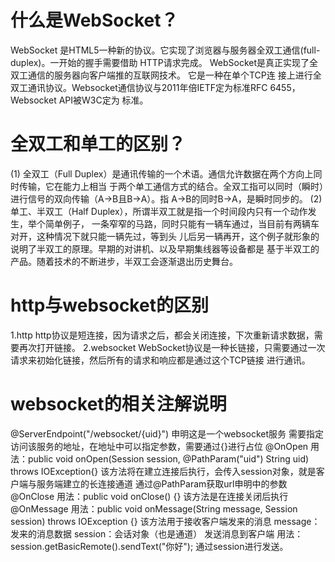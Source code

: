 # 什么是WebSocket？
  WebSocket 是HTML5一种新的协议。它实现了浏览器与服务器全双工通信(full-duplex)。一开始的握手需要借助
  HTTP请求完成。 WebSocket是真正实现了全双工通信的服务器向客户端推的互联网技术。 它是一种在单个TCP连
  接上进行全双工通讯协议。Websocket通信协议与2011年倍IETF定为标准RFC 6455，Websocket API被W3C定为
  标准。
  
# 全双工和单工的区别？
  (1) 全双工（Full Duplex）是通讯传输的一个术语。通信允许数据在两个方向上同时传输，它在能力上相当
  于两个单工通信方式的结合。全双工指可以同时（瞬时）进行信号的双向传输（A→B且B→A）。指
  A→B的同时B→A，是瞬时同步的。
  (2) 单工、半双工（Half Duplex），所谓半双工就是指一个时间段内只有一个动作发生，举个简单例子，
  一条窄窄的马路，同时只能有一辆车通过，当目前有两辆车对开，这种情况下就只能一辆先过，等到头
  儿后另一辆再开，这个例子就形象的说明了半双工的原理。早期的对讲机、以及早期集线器等设备都是
  基于半双工的产品。随着技术的不断进步，半双工会逐渐退出历史舞台。
  
# http与websocket的区别
1.http
  http协议是短连接，因为请求之后，都会关闭连接，下次重新请求数据，需要再次打开链接。
2.websocket
  WebSocket协议是一种长链接，只需要通过一次请求来初始化链接，然后所有的请求和响应都是通过这个TCP链接
进行通讯。

# websocket的相关注解说明

@ServerEndpoint("/websocket/{uid}")
  申明这是一个websocket服务
  需要指定访问该服务的地址，在地址中可以指定参数，需要通过{}进行占位
@OnOpen
  用法：public void onOpen(Session session, @PathParam("uid") String uid) throws
IOException{}
  该方法将在建立连接后执行，会传入session对象，就是客户端与服务端建立的长连接通道
  通过@PathParam获取url申明中的参数
@OnClose
  用法：public void onClose() {}
  该方法是在连接关闭后执行
@OnMessage
  用法：public void onMessage(String message, Session session) throws IOException {}
  该方法用于接收客户端发来的消息
  message：发来的消息数据
  session：会话对象（也是通道）
  发送消息到客户端
  用法：session.getBasicRemote().sendText("你好");
  通过session进行发送。
